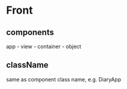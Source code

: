 # Front

## components

app - view - container - object

## className

same as component class name, e.g. DiaryApp